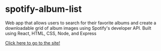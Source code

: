 # spotify-album-list
Web app that allows users to search for their favorite albums and create a downloadable grid of album images using Spotify's developer API. Built using React, HTML, CSS, Node, and Express

[Click here to go to the site!](https://gabriel-nugent.github.io/spotify-album-list/)
